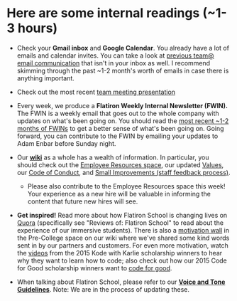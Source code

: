 # Here are some internal readings (~1-3 hours)

- Check your **Gmail inbox** and **Google Calendar**. You already have a lot of emails and calendar invites. You can take a look at [previous team@ email communication](https://groups.google.com/a/flatironschool.com/forum/#!forum/team) that isn't in your inbox as well. I recommend skimming through the past ~1-2 month's worth of emails in case there is anything important.

- Check out the most recent [team meeting presentation](https://docs.google.com/presentation/d/1qLDDGAOWJO4JHro3TAEDKHLBNrbctnmfI6QdGsrCMcA/edit#slide=id.p)

- Every week, we produce a **Flatiron Weekly Internal Newsletter (FWIN).** The FWIN is a weekly email that goes out to the whole company with updates on what's been going on. You should read the [most recent ~1-2 months of FWINs](https://flatiron.atlassian.net/wiki/pages/viewrecentblogposts.action?key=OP) to get a better sense of what's been going on. Going forward, you can contribute to the FWIN by emailing your updates to Adam Enbar before Sunday night.

- Our **[wiki](https://flatiron.atlassian.net/wiki/dashboard.action)** as a whole has a wealth of information. In particular, you should check out the [Employee Resources space](https://flatiron.atlassian.net/wiki/display/ER/Employee+Resources+Home), our updated [Values](https://flatiron.atlassian.net/wiki/display/MEM/Values), our [Code of Conduct](https://flatiron.atlassian.net/wiki/display/MEM/Code+of+Conduct), and [Small Improvements (staff feedback process)](https://flatiron.atlassian.net/wiki/display/OP/Staff+Feedback+Processes+-+Small+Improvements).
  - Please also contribute to the Employee Resources space this week! Your experience as a new hire will be valuable in informing the content that future new hires will see.

- **Get inspired!** Read more about how Flatiron School is changing lives on [Quora](http://www.quora.com/search?q=flatiron+school) (specifically see "Reviews of: Flatiron School" to read about the experience of our immersive students). There is also a [motivation wall](https://flatiron.atlassian.net/wiki/display/PC/Motivation+Wall) in the Pre-College space on our wiki where we've shared some kind words sent in by our partners and customers. For even more motivation, watch the [videos](http://go.flatironschool.com/kode-with-karlie-winners) from the 2015 Kode with Karlie scholarship winners to hear why they want to learn how to code; also check out how our 2015 Code for Good scholarship winners want to [code for good](http://go.flatironschool.com/dosomething).

- When talking about Flatiron School, please refer to our **[Voice and Tone Guidelines](https://docs.google.com/document/d/19oCZYX8ikCd7rMF2OvisCPeuB0Rwy39SfwyT8b1R2Vw/edit#heading=h.oad2jv7jjs07)**. Note: We are in the process of updating these.
